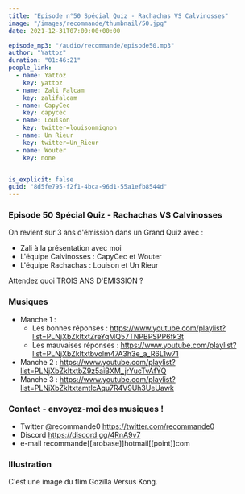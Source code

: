 ```yaml
---
title: "Episode n°50 Spécial Quiz - Rachachas VS Calvinosses"
image: "/images/recommande/thumbnail/50.jpg"
date: 2021-12-31T07:00:00+00:00

episode_mp3: "/audio/recommande/episode50.mp3"
author: "Yattoz"
duration: "01:46:21"
people_link: 
  - name: Yattoz
    key: yattoz
  - name: Zali Falcam
    key: zalifalcam
  - name: CapyCec
    key: capycec
  - name: Louison
    key: twitter=louisonmignon
  - name: Un Rieur
    key: twitter=Un_Rieur
  - name: Wouter
    key: none


is_explicit: false
guid: "8d5fe795-f2f1-4bca-96d1-55a1efb8544d"
---
```


<PodcastHeader/>

### Episode 50 Spécial Quiz - Rachachas VS Calvinosses

On revient sur 3 ans d'émission dans un Grand Quiz avec :

- Zali à la présentation avec moi
- L'équipe Calvinosses : CapyCec et Wouter
- L'équipe Rachachas : Louison et Un Rieur

Attendez quoi TROIS ANS D'EMISSION ?

### Musiques

- Manche 1 :
  + Les bonnes réponses : https://www.youtube.com/playlist?list=PLNjXbZkItxtZreYqMQ57TNPBPSPP6fk3t
  + Les mauvaises réponses : https://www.youtube.com/playlist?list=PLNjXbZkItxtbvolm47A3h3e_a_R6L1w71
- Manche 2 : https://www.youtube.com/playlist?list=PLNjXbZkItxtbZ9z5aiBXM_jrYucTvAfYQ
- Manche 3 : https://www.youtube.com/playlist?list=PLNjXbZkItxtamtIcAqu7R4V9Uh3UeUawk

### Contact - envoyez-moi des musiques !

   - Twitter @recommande0 https://twitter.com/recommande0
  - Discord https://discord.gg/4RnA9v7
  - e-mail recommande[[arobase]]hotmail[[point]]com

### Illustration

C'est une image du flim Gozilla Versus Kong.
 
